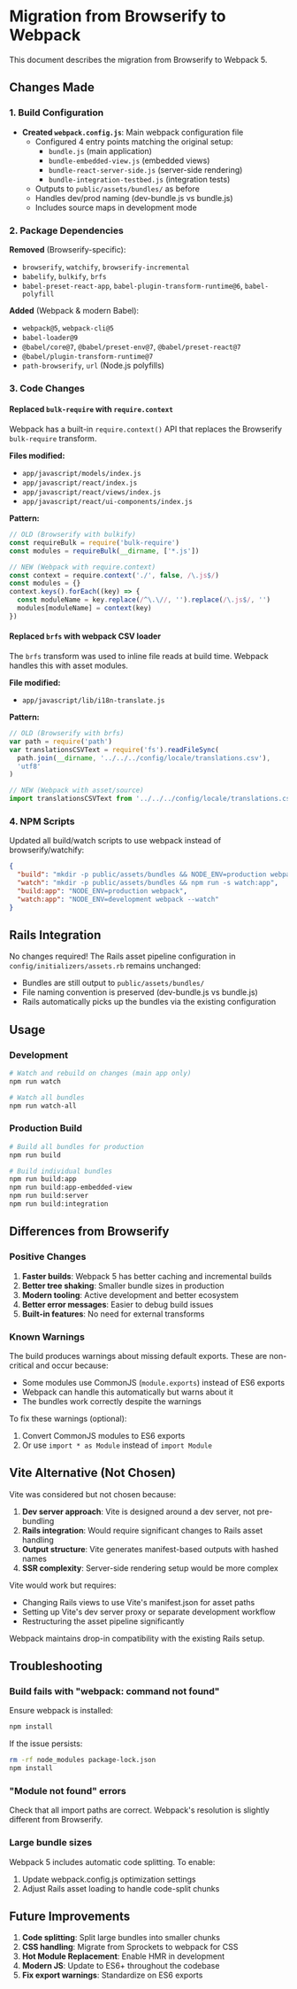 # Migration from Browserify to Webpack

This document describes the migration from Browserify to Webpack 5.

## Changes Made

### 1. Build Configuration

- **Created `webpack.config.js`**: Main webpack configuration file
  - Configured 4 entry points matching the original setup:
    - `bundle.js` (main application)
    - `bundle-embedded-view.js` (embedded views)
    - `bundle-react-server-side.js` (server-side rendering)
    - `bundle-integration-testbed.js` (integration tests)
  - Outputs to `public/assets/bundles/` as before
  - Handles dev/prod naming (dev-bundle.js vs bundle.js)
  - Includes source maps in development mode

### 2. Package Dependencies

**Removed** (Browserify-specific):
- `browserify`, `watchify`, `browserify-incremental`
- `babelify`, `bulkify`, `brfs`
- `babel-preset-react-app`, `babel-plugin-transform-runtime@6`, `babel-polyfill`

**Added** (Webpack & modern Babel):
- `webpack@5`, `webpack-cli@5`
- `babel-loader@9`
- `@babel/core@7`, `@babel/preset-env@7`, `@babel/preset-react@7`
- `@babel/plugin-transform-runtime@7`
- `path-browserify`, `url` (Node.js polyfills)

### 3. Code Changes

#### Replaced `bulk-require` with `require.context`

Webpack has a built-in `require.context()` API that replaces the Browserify `bulk-require` transform.

**Files modified:**
- `app/javascript/models/index.js`
- `app/javascript/react/index.js`
- `app/javascript/react/views/index.js`
- `app/javascript/react/ui-components/index.js`

**Pattern:**
```javascript
// OLD (Browserify with bulkify)
const requireBulk = require('bulk-require')
const modules = requireBulk(__dirname, ['*.js'])

// NEW (Webpack with require.context)
const context = require.context('./', false, /\.js$/)
const modules = {}
context.keys().forEach((key) => {
  const moduleName = key.replace(/^\.\//, '').replace(/\.js$/, '')
  modules[moduleName] = context(key)
})
```

#### Replaced `brfs` with webpack CSV loader

The `brfs` transform was used to inline file reads at build time. Webpack handles this with asset modules.

**File modified:**
- `app/javascript/lib/i18n-translate.js`

**Pattern:**
```javascript
// OLD (Browserify with brfs)
var path = require('path')
var translationsCSVText = require('fs').readFileSync(
  path.join(__dirname, '../../../config/locale/translations.csv'),
  'utf8'
)

// NEW (Webpack with asset/source)
import translationsCSVText from '../../../config/locale/translations.csv'
```

### 4. NPM Scripts

Updated all build/watch scripts to use webpack instead of browserify/watchify:

```json
{
  "build": "mkdir -p public/assets/bundles && NODE_ENV=production webpack",
  "watch": "mkdir -p public/assets/bundles && npm run -s watch:app",
  "build:app": "NODE_ENV=production webpack",
  "watch:app": "NODE_ENV=development webpack --watch"
}
```

## Rails Integration

No changes required! The Rails asset pipeline configuration in `config/initializers/assets.rb` remains unchanged:

- Bundles are still output to `public/assets/bundles/`
- File naming convention is preserved (dev-bundle.js vs bundle.js)
- Rails automatically picks up the bundles via the existing configuration

## Usage

### Development

```bash
# Watch and rebuild on changes (main app only)
npm run watch

# Watch all bundles
npm run watch-all
```

### Production Build

```bash
# Build all bundles for production
npm run build

# Build individual bundles
npm run build:app
npm run build:app-embedded-view
npm run build:server
npm run build:integration
```

## Differences from Browserify

### Positive Changes

1. **Faster builds**: Webpack 5 has better caching and incremental builds
2. **Better tree shaking**: Smaller bundle sizes in production
3. **Modern tooling**: Active development and better ecosystem
4. **Better error messages**: Easier to debug build issues
5. **Built-in features**: No need for external transforms

### Known Warnings

The build produces warnings about missing default exports. These are non-critical and occur because:

- Some modules use CommonJS (`module.exports`) instead of ES6 exports
- Webpack can handle this automatically but warns about it
- The bundles work correctly despite the warnings

To fix these warnings (optional):
1. Convert CommonJS modules to ES6 exports
2. Or use `import * as Module` instead of `import Module`

## Vite Alternative (Not Chosen)

Vite was considered but not chosen because:

1. **Dev server approach**: Vite is designed around a dev server, not pre-bundling
2. **Rails integration**: Would require significant changes to Rails asset handling
3. **Output structure**: Vite generates manifest-based outputs with hashed names
4. **SSR complexity**: Server-side rendering setup would be more complex

Vite would work but requires:
- Changing Rails views to use Vite's manifest.json for asset paths
- Setting up Vite's dev server proxy or separate development workflow
- Restructuring the asset pipeline significantly

Webpack maintains drop-in compatibility with the existing Rails setup.

## Troubleshooting

### Build fails with "webpack: command not found"

Ensure webpack is installed:
```bash
npm install
```

If the issue persists:
```bash
rm -rf node_modules package-lock.json
npm install
```

### "Module not found" errors

Check that all import paths are correct. Webpack's resolution is slightly different from Browserify.

### Large bundle sizes

Webpack 5 includes automatic code splitting. To enable:
1. Update webpack.config.js optimization settings
2. Adjust Rails asset loading to handle code-split chunks

## Future Improvements

1. **Code splitting**: Split large bundles into smaller chunks
2. **CSS handling**: Migrate from Sprockets to webpack for CSS
3. **Hot Module Replacement**: Enable HMR in development
4. **Modern JS**: Update to ES6+ throughout the codebase
5. **Fix export warnings**: Standardize on ES6 exports
